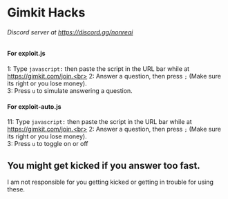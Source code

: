 # Gimkit Hacks

###### Discord server at https://discord.gg/nonreai

#### For exploit.js

1: Type `javascript:` then paste the script in the URL bar while at https://gimkit.com/join.<br>
2: Answer a question, then press `;` (Make sure its right or you lose money).<br>
3: Press `u` to simulate answering a question.<br>

#### For exploit-auto.js

11: Type `javascript:` then paste the script in the URL bar while at https://gimkit.com/join.<br>
2: Answer a question, then press `;` (Make sure its right or you lose money).<br>
3: Press `u` to toggle on or off<br>

## You might get kicked if you answer too fast.
I am not responsible for you getting kicked or getting in trouble for using these.

